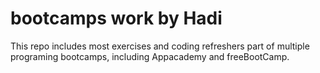 # bootcamps work by Hadi
This repo includes most exercises and coding refreshers part of multiple programing bootcamps, including Appacademy and freeBootCamp.

